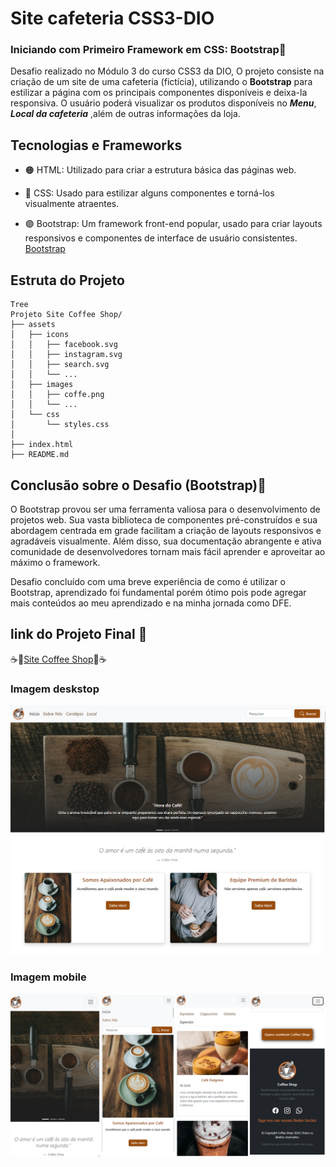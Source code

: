 # Site cafeteria CSS3-DIO

### Iniciando com Primeiro Framework em CSS: Bootstrap💜

Desafio realizado no Módulo 3 do curso CSS3 da DIO, O projeto consiste na criação de um site de uma cafeteria (fictícia), utilizando o **Bootstrap** para estilizar a página com os principais componentes disponíveis e deixa-la responsiva. O usuário poderá visualizar os produtos disponíveis no ***Menu***, ***Local da cafeteria*** ,além de outras informações da loja. 

## Tecnologias e Frameworks
* 🟠 HTML: Utilizado para criar a estrutura básica das páginas web.

* 🔵 CSS: Usado para estilizar alguns componentes e torná-los visualmente atraentes.

* 🟣 Bootstrap: Um framework front-end popular, usado para criar layouts responsivos e componentes de interface de usuário consistentes.
[Bootstrap](https://getbootstrap.com/)

## Estruta do Projeto

```
Tree
Projeto Site Coffee Shop/
├── assets
│   ├── icons
│   │   ├── facebook.svg
│   │   ├── instagram.svg
│   │   ├── search.svg
│   │   └── ...
│   ├── images
│   │   ├── coffe.png
│   │   └── ...
│   └── css
│       └── styles.css
│ 
├── index.html
├── README.md
```

## Conclusão sobre o Desafio (Bootstrap)🚀

O Bootstrap provou ser uma ferramenta valiosa para o desenvolvimento de projetos web. Sua vasta biblioteca de componentes pré-construídos e sua abordagem centrada em grade facilitam a criação de layouts responsivos e agradáveis visualmente. Além disso, sua documentação abrangente e ativa comunidade de desenvolvedores tornam mais fácil aprender e aproveitar ao máximo o framework.

Desafio concluído com uma breve experiência de como é utilizar o Bootstrap, aprendizado foi fundamental porém ótimo pois pode agregar mais conteúdos ao meu aprendizado e na minha jornada como DFE.

## link do Projeto Final 🎯
☕🥐[Site Coffee Shop](http://cafe-da-manha.netl)🥐☕

### Imagem deskstop
![layout Desktop](./assets/images/desktop.png)

### Imagem mobile
![layout firstmobile](./assets/images/firstmobile.png)